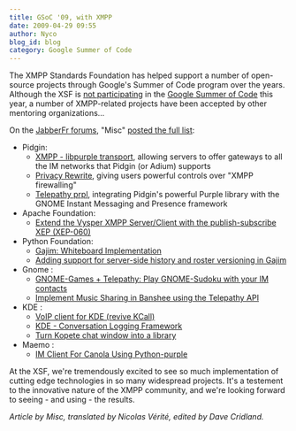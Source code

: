 ```yaml
---
title: GSoC '09, with XMPP
date: 2009-04-29 09:55
author: Nyco
blog_id: blog
category: Google Summer of Code
---
```


The XMPP Standards Foundation has helped support a number of open-source projects through Google's Summer of Code program over the years. Although the XSF is [not participating](http://blog.xmpp.org/index.php/2009/02/google-summer-of-code/) in the [Google Summer of Code](http://code.google.com/soc/) this year, a number of XMPP-related projects have been accepted by other mentoring organizations...

On the [JabberFr forums](http://forum.jabberfr.org/), "Misc" [posted the full list](http://forum.jabberfr.org/viewtopic.php?pid=7958):

-   Pidgin:
    -   [XMPP - libpurple transport](http://socghop.appspot.com/student_project/show/google/gsoc2009/pidgin/t124023373321), allowing servers to offer gateways to all the IM networks that Pidgin (or Adium) supports
    -   [Privacy Rewrite](http://socghop.appspot.com/student_project/show/google/gsoc2009/pidgin/t124023373129),
giving users powerful controls over "XMPP firewalling"
    -   [Telepathy prpl](http://socghop.appspot.com/student_project/show/google/gsoc2009/pidgin/t124024196001),
integrating Pidgin's powerful Purple library with the GNOME Instant Messaging and Presence framework
-   Apache Foundation:
    -   [Extend the Vysper XMPP Server/Client with the publish-subscribe XEP (XEP-060)](http://socghop.appspot.com/student_project/show/google/gsoc2009/asf/t124021715212)
-   Python Foundation:
    -   [Gajim: Whiteboard Implementation](http://socghop.appspot.com/student_project/show/google/gsoc2009/python/t124024629306)
    -   [Adding support for server-side history and roster versioning in Gajim](http://socghop.appspot.com/student_project/show/google/gsoc2009/python/t124024627730)
-   Gnome :
    -   [GNOME-Games + Telepathy: Play GNOME-Sudoku with your IM contacts](http://socghop.appspot.com/student_project/show/google/gsoc2009/gnome/t124022403181)
    -   [Implement Music Sharing in Banshee using the Telepathy API](http://socghop.appspot.com/student_project/show/google/gsoc2009/gnome/t124022403765)
-   KDE :
    -   [VoIP client for KDE (revive KCall)](http://socghop.appspot.com/student_project/show/google/gsoc2009/kde/t124022560138)
    -   [KDE - Conversation Logging Framework](http://socghop.appspot.com/student_project/show/google/gsoc2009/kde/t124022561796)
    -   [Turn Kopete chat window into a library](http://socghop.appspot.com/student_project/show/google/gsoc2009/kde/t124022561339)
-   Maemo :
    -   [IM Client For Canola Using Python-purple](http://socghop.appspot.com/student_project/show/google/gsoc2009/maemo/t124022673888)

At the XSF, we're tremendously excited to see so much implementation of cutting edge technologies in so many widespread projects. It's a testement to the innovative nature of the XMPP community, and we're looking forward to seeing - and using - the results.

*Article by Misc, translated by Nicolas Vérité, edited by Dave Cridland.*
